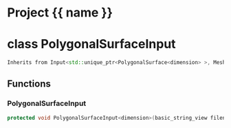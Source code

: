 <script setup>
import {useRoute} from 'vitepress'
const {path} = useRoute()
const tokens = path.split('/')
const words = tokens[2].split('-');
for (let i = 0; i < words.length; i++) {
    words[i] = words[i].charAt(0).toUpperCase() + words[i].slice(1);
    words[i] = words[i].replace('geode', 'Geode')
}
const name = words.join('-');
</script>
# Project {{ name }}

# class PolygonalSurfaceInput


```cpp
Inherits from Input<std::unique_ptr<PolygonalSurface<dimension> >, MeshImpl>
```



## Functions

### PolygonalSurfaceInput

```cpp
protected void PolygonalSurfaceInput<dimension>(basic_string_view filename)
```




